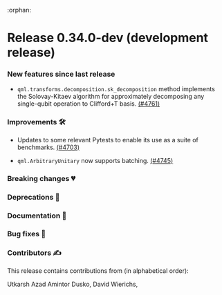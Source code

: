 :orphan:

# Release 0.34.0-dev (development release)

<h3>New features since last release</h3>

* `qml.transforms.decomposition.sk_decomposition` method implements the Solovay-Kitaev algorithm for
  approximately decomposing any single-qubit operation to Clifford+T basis.
  [(#4761)](https://github.com/PennyLaneAI/pennylane/pull/4761)

<h3>Improvements 🛠</h3>

* Updates to some relevant Pytests to enable its use as a suite of benchmarks.
  [(#4703)](https://github.com/PennyLaneAI/pennylane/pull/4703)

* `qml.ArbitraryUnitary` now supports batching.
  [(#4745)](https://github.com/PennyLaneAI/pennylane/pull/4745)

<h3>Breaking changes 💔</h3>

<h3>Deprecations 👋</h3>

<h3>Documentation 📝</h3>

<h3>Bug fixes 🐛</h3>

<h3>Contributors ✍️</h3>

This release contains contributions from (in alphabetical order):

Utkarsh Azad
Amintor Dusko,
David Wierichs,
